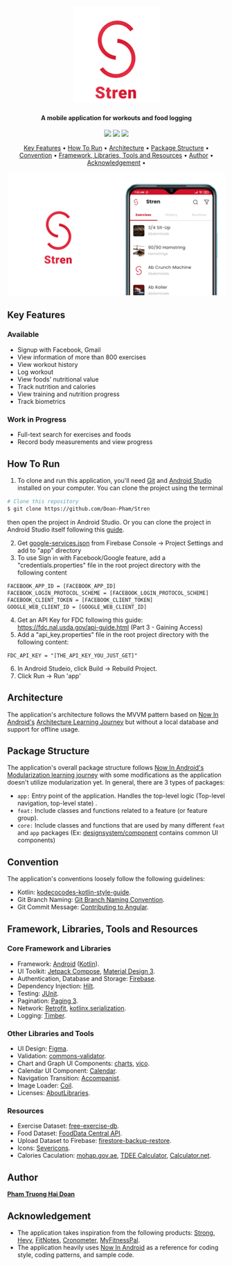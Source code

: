 <h1 align="center">
  <img src="assets/Stren_Logo.png" alt="App logo" width="200">
</h1>

<h4 align="center">A mobile application for workouts and food logging</h4>

<p align="center">
    <img src ="https://img.shields.io/github/contributors/Doan-Pham/Stren">
    <img src ="https://img.shields.io/github/last-commit/Doan-Pham/Stren">
    <img src="https://img.shields.io/github/repo-size/Doan-Pham/Stren">
</p>

<p align="center">
  <a href="#key-features">Key Features</a> •
  <a href="#how-to-run">How To Run</a> •
  <a href="#architecture">Architecture</a> •
  <a href="#package-structure">Package Structure</a> •
  <a href="#convention">Convention</a> •
  <a href="#framework-libraries-tools-and-resources">Framework, Libraries, Tools and Resources</a> •
  <a href="#author">Author</a> •
  <a href="#acknowledgement">Acknowledgement</a> •
</p>

![screenshot](assets/Stren_Showcase.png)

## Key Features
### Available
* Signup with Facebook, Gmail
* View information of more than 800 exercises
* View workout history
* Log workout
* View foods' nutritional value
* Track nutrition and calories
* View training and nutrition progress
* Track biometrics
### Work in Progress
* Full-text search for exercises and foods
* Record body measurements and view progress

## How To Run

1. To clone and run this application, you'll need [Git](https://git-scm.com) and [Android Studio](https://developer.android.com/studio/install) installed on your computer. 
You can clone the project using the terminal 

```bash
# Clone this repository
$ git clone https://github.com/Doan-Pham/Stren
```

then open the project in Android Studio. Or you can clone the project in Android Studio itself following this [guide](https://www.geeksforgeeks.org/how-to-clone-android-project-from-github-in-android-studio/).

2. Get [google-services.json](https://console.firebase.google.com/u/2/project/stren-55f4e/settings/general/android:com.haidoan.android.stren) from Firebase Console -> Project Settings and add to "app" directory
3. To use Sign in with Facebook/Google feature, add a "credentials.properties" file in the root project directory with the following content

```
FACEBOOK_APP_ID = [FACEBOOK_APP_ID]
FACEBOOK_LOGIN_PROTOCOL_SCHEME = [FACEBOOK_LOGIN_PROTOCOL_SCHEME]
FACEBOOK_CLIENT_TOKEN = [FACEBOOK_CLIENT_TOKEN]
GOOGLE_WEB_CLIENT_ID = [GOOGLE_WEB_CLIENT_ID]
```
4. Get an API Key for FDC following this guide: https://fdc.nal.usda.gov/api-guide.html (Part 3 - Gaining Access)
5. Add a "api_key.properties" file in the root project directory with the following content:
```
FDC_API_KEY = "[THE_API_KEY_YOU_JUST_GET]"
```
6. In Android Studeio, click Build -> Rebuild Project.
7. Click Run -> Run 'app'

## Architecture
The application's architecture follows the MVVM pattern based on [Now In Android's](https://github.com/android/nowinandroid/tree/main) [Architecture Learning Journey](https://github.com/android/nowinandroid/blob/main/docs/ArchitectureLearningJourney.md) but without a local database and support for offline usage.

## Package Structure
The application's overall package structure follows [Now In Android's](https://github.com/android/nowinandroid/tree/main) [Modularization learning journey](https://github.com/android/nowinandroid/blob/main/docs/ModularizationLearningJourney.md)
with some modifications as the application doesn't utilize modularization yet.
In general, there are 3 types of packages:
* `app:` Entry point of the application. Handles the top-level logic (Top-level navigation, top-level state) .
* `feat:` Include classes and functions related to a feature (or feature group).
* `core:` Include classes and functions that are used by many different `feat` and `app` packages (Ex: [designsystem/component](https://github.com/Doan-Pham/Stren/tree/dev/app/src/main/java/com/haidoan/android/stren/core/designsystem/component) contains common UI components)

## Convention
The application's conventions loosely follow the following guidelines:
- Kotlin: [kodecocodes-kotlin-style-guide](https://github.com/kodecocodes/kotlin-style-guide).
- Git Branch Naming: [Git Branch Naming Convention](https://dev.to/couchcamote/git-branching-name-convention-cch).
- Git Commit Message: [Contributing to Angular](https://github.com/angular/angular/blob/22b96b9/CONTRIBUTING.md#-commit-message-guidelines).

## Framework, Libraries, Tools and Resources
### Core Framework and Libraries
- Framework: [Android](https://www.android.com/) ([Kotlin](https://kotlinlang.org/)).
- UI Toolkit: [Jetpack Compose](https://developer.android.com/jetpack/compose?gclid=Cj0KCQjw6cKiBhD5ARIsAKXUdyb-Ol7pdUNLEEqp8HC9iHwudsHWUp-2Ppta7Kv9tT78WbryuKQEz4EaAkF9EALw_wcB&gclsrc=aw.ds), [Material Design 3](https://m3.material.io/).
- Authentication, Database and Storage: [Firebase](https://firebase.google.com/).
- Dependency Injection: [Hilt](https://dagger.dev/hilt/).
- Testing: [JUnit](https://junit.org/junit4/).
- Pagination: [Paging 3](https://developer.android.com/topic/libraries/architecture/paging/v3-overview).
- Network: [Retrofit](https://square.github.io/retrofit/), [kotlinx.serialization](https://github.com/Kotlin/kotlinx.serialization).
- Logging: [Timber](https://github.com/JakeWharton/timber).
### Other Libraries and Tools
- UI Design: [Figma](https://www.figma.com/).
- Validation: [commons-validator](https://github.com/apache/commons-validator).
- Chart and Graph UI Components: [charts](https://github.com/tehras/charts), [vico](https://github.com/patrykandpatrick/vico).
- Calendar UI Component: [Calendar](https://github.com/kizitonwose/Calendar).
- Navigation Transition: [Accompanist](https://github.com/google/accompanist).
- Image Loader: [Coil](https://github.com/coil-kt/coil).
- Licenses: [AboutLibraries](https://github.com/mikepenz/AboutLibraries).
### Resources
- Exercise Dataset: [free-exercise-db](https://github.com/yuhonas/free-exercise-db).
- Food Dataset: [FoodData Central API](https://fdc.nal.usda.gov/api-guide.html).
- Upload Dataset to Firebase: [firestore-backup-restore](https://github.com/dalenguyen/firestore-backup-restore).
- Icons: [Severicons](https://www.figma.com/community/file/929620430222653376/Severicons---Essential-icon-set).
- Calories Caculation: [mohap.gov.ae](https://mohap.gov.ae/en/more/awareness-center/calories-calculation#:~:text=To%20determin%E2%80%8Be%20your,Calorie%2DCalculation%20%3D%20BMR%20x%201.375), [TDEE Calculator](https://tdeecalculator.net/result.php?s=imperial&age=30&g=female&lbs=114&in=61&act=1.2&bf=&f=1), [Calculator.net](https://www.calculator.net/calorie-calculator.html).
## Author
 [**Pham Truong Hai Doan**](https://github.com/Doan-Pham)

## Acknowledgement
  - The application takes inspiration from the following products: [Strong](https://www.strong.app/), [Hevy](https://www.hevyapp.com/), [FitNotes](http://www.fitnotesapp.com/), [Cronometer](https://cronometer.com/), [MyFitnessPal](https://www.myfitnesspal.com/).
  - The application heavily uses [Now In Android](https://github.com/android/nowinandroid) as a reference for coding style, coding patterns, and sample code.
  
